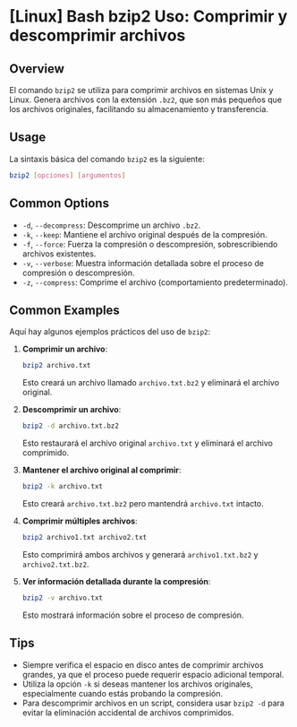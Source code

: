 # [Linux] Bash bzip2 Uso: Comprimir y descomprimir archivos

## Overview
El comando `bzip2` se utiliza para comprimir archivos en sistemas Unix y Linux. Genera archivos con la extensión `.bz2`, que son más pequeños que los archivos originales, facilitando su almacenamiento y transferencia.

## Usage
La sintaxis básica del comando `bzip2` es la siguiente:

```bash
bzip2 [opciones] [argumentos]
```

## Common Options
- `-d`, `--decompress`: Descomprime un archivo `.bz2`.
- `-k`, `--keep`: Mantiene el archivo original después de la compresión.
- `-f`, `--force`: Fuerza la compresión o descompresión, sobrescribiendo archivos existentes.
- `-v`, `--verbose`: Muestra información detallada sobre el proceso de compresión o descompresión.
- `-z`, `--compress`: Comprime el archivo (comportamiento predeterminado).

## Common Examples
Aquí hay algunos ejemplos prácticos del uso de `bzip2`:

1. **Comprimir un archivo**:
   ```bash
   bzip2 archivo.txt
   ```
   Esto creará un archivo llamado `archivo.txt.bz2` y eliminará el archivo original.

2. **Descomprimir un archivo**:
   ```bash
   bzip2 -d archivo.txt.bz2
   ```
   Esto restaurará el archivo original `archivo.txt` y eliminará el archivo comprimido.

3. **Mantener el archivo original al comprimir**:
   ```bash
   bzip2 -k archivo.txt
   ```
   Esto creará `archivo.txt.bz2` pero mantendrá `archivo.txt` intacto.

4. **Comprimir múltiples archivos**:
   ```bash
   bzip2 archivo1.txt archivo2.txt
   ```
   Esto comprimirá ambos archivos y generará `archivo1.txt.bz2` y `archivo2.txt.bz2`.

5. **Ver información detallada durante la compresión**:
   ```bash
   bzip2 -v archivo.txt
   ```
   Esto mostrará información sobre el proceso de compresión.

## Tips
- Siempre verifica el espacio en disco antes de comprimir archivos grandes, ya que el proceso puede requerir espacio adicional temporal.
- Utiliza la opción `-k` si deseas mantener los archivos originales, especialmente cuando estás probando la compresión.
- Para descomprimir archivos en un script, considera usar `bzip2 -d` para evitar la eliminación accidental de archivos comprimidos.
